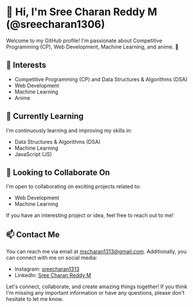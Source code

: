 
# 👋 Hi, I'm Sree Charan Reddy M (@sreecharan1306)

Welcome to my GitHub profile! I'm passionate about Competitive Programming (CP), Web Development, Machine Learning, and anime. 🚀

## 👀 Interests

- Competitive Programming (CP) and Data Structures & Algorithms (DSA)
- Web Development
- Machine Learning
- Anime

## 🌱 Currently Learning

I'm continuously learning and improving my skills in:

- Data Structures & Algorithms (DSA)
- Machine Learning
- JavaScript (JS)

## 💞️ Looking to Collaborate On

I'm open to collaborating on exciting projects related to:

- Web Development
- Machine Learning

If you have an interesting project or idea, feel free to reach out to me!

## 📫 Contact Me

You can reach me via email at mscharan1313@gmail.com. Additionally, you can connect with me on social media:

- Instagram: [sreecharan1313](https://www.instagram.com/sreecharan1313)
- LinkedIn: [Sree Charan Reddy M](https://www.linkedin.com/in/sree-charan-reddy-m)

Let's connect, collaborate, and create amazing things together! If you think I'm missing any important information or have any questions, please don't hesitate to let me know.

